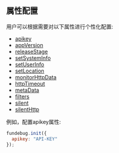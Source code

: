 ## 属性配置

用户可以根据需要对以下属性进行个性化配置:

- [apikey](./apikey.md)
- [appVersion](./appversion.md)
- [releaseStage](./releasestage.md)
- [setSystemInfo](setsysteminfo.md)
- [setUserInfo](setuserinfo.md)
- [setLocation](./setlocation.md)
- [monitorHttpData](./monitorhttpdata.md)
- [httpTimeout](./httptimeout.md)
- [metaData](metadata.md)
- [filters](./filters.md)
- [silent](./silent.md)
- [silentHttp](./silenthttp.md)

例如，配置apikey属性:


```js
fundebug.init({
  apikey: "API-KEY"
});
```